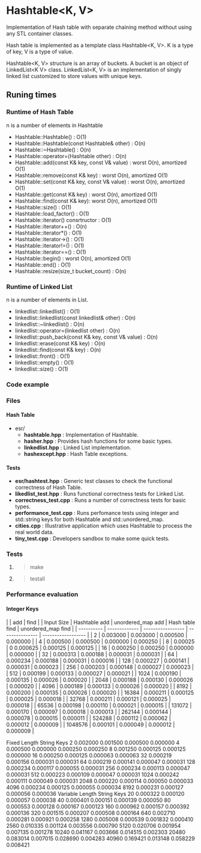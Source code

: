 # Hashtable<K, V> 
Implementation of Hash table with separate chaining method without using
any STL container classes.

Hash table is implemented as a template class Hashtable&lt;K, V>. K is a type of key,
V is a type of value.

Hashtable&lt;K, V> structure is an array of buckets. A bucket is an object of
LinkedList&lt;K V> class. LinkedList&lt;K, V> is an implementation of singly linked
list customized to store values with unique keys.

## Runing times

### Runtime of Hash Table
n is a number of elements in Hashtable
* Hashtable::Hashtable() : O(1)
* Hashtable::Hashtable(const Hashtable& other) : O(n)
* Hashtable::~Hashtable() : O(n)
* Hashtable::operator=(Hashtable other) : O(n)
* Hashtable::add(const K& key, const V& value) : worst O(n), amortized O(1)
* Hashtable::remove(const K& key) : worst O(n), amortized O(1)
* Hashtable::set(const K& key, const V& value) : worst O(n), amortized O(1)
* Hashtable::get(const K& key) : worst O(n), amortized O(1)
* Hashtable::find(const K& key): worst O(n), amortized O(1)
* Hashtable::size() : O(1)
* Hashtable::load_factor() : O(1)
* Hashtable::iterator() consrtructor : O(1)
* Hashtable::iterator++() : O(n)
* Hashtable::iterator*() : O(1)
* Hashtable::iterator->() : O(1)
* Hashtable::iterator!=() : O(1)
* Hashtable::iterator==() : O(1)
* Hashtable::begin() : worst O(n), amortized O(1)
* Hashtable::end() : O(1)
* Hashtable::resize(size_t bucket_count) : O(n)

### Runtime of Linked List
n is a number of elements in List.
* linkedlist::linkedlist() : O(1)
* linkedlist::linkedlist(const linkedlist& other) : O(n)
* linkedlist::~linkedlist() : O(n)
* linkedlist::operator=(linkedlist other) : O(n)
* linkedlist::push_back(const K& key, const V& value) : O(n)
* linkedlist::erase(const K& key) : O(n)
* linkedlist::find(const K& key) : O(n)
* linkedlist::front() : O(1)
* linkedlist::empty() : O(1)
* linkedlist::size() : O(1)

### Code example

### Files
#### Hash Table
* esr/
  * __hashtable.hpp__ : Implementation of Hashtable.
  * __hasher.hpp__ : Provides hash functions for some basic types.
  * __linkedlist.hpp__ : Linked List implementation.
  * __hashexcept.hpp__ : Hash Table exceptions.

#### Tests
* __esr/hashtest.hpp__ : Generic test classes to check the functional correctness of Hash Table.
* __likedlist_test.hpp__ : Runs functional correctness tests for Linked List.
* __correctness_test.cpp__ : Runs a number of correctness tests for basic types.
* __performance_test.cpp__ : Runs perfomance tests using integer and std::string keys for both Hashtable and std::unordered_map.
* __cities.cpp__ : Illustrative application which uses Hashtable to process the real world data.
* __tiny_test.cpp__ : Developers sandbox to make some quick tests.

### Tests
1. > make
2. > testall

### Performance evaluation
#### Integer Keys
|            | add                               |               find                   |
| Input Size | Hashtable add | unordered_map add | Hash table find | unordered_map find |
| ---------- | ------------- | ----------------- | --------------- | ------------------ |
|  2	     | 0.003000	     | 0.003000		 |  0.000500	   |  0.000000	       	| 
|  4 	     | 0.000500	     | 0.000500		 |  0.000000	   |  0.000250 		|
|  8	     | 0.00025	     | 0 0.000625 	 |  0.000125 	   |  0.000125 		|
|  16	     | 0.000250      | 0.000250 	 |  0.000000 	   |  0.000000 		|
|  32	     | 0.000313      | 0.000188 	 |  0.000031 	   |  0.000031 		|
|  64	     | 0.000234      | 0.000188 	 |  0.000031 	   |  0.000016 		|
|  128	     | 0.000227      | 0.000141 	 |  0.000031 	   |  0.000023 		|
|  256	     | 0.000203      | 0.000148 	 |  0.000027 	   |  0.000023 		|
|  512	     | 0.000199      | 0.000133 	 |  0.000027 	   |  0.000021 		|
|  1024	     | 0.000190      | 0.000135 	 |  0.000026 	   |  0.000020 		|
|  2048	     | 0.000188      | 0.000130 	 |  0.000026 	   |  0.000020 		|
|  4096      | 0.000189      | 0.000133 	 |  0.000026 	   |  0.000020 		|
|  8192	     | 0.000200      | 0.000135 	 |  0.000026 	   |  0.000020 		|
|  16384     | 0.000211      | 0.000125 	 |  0.000025 	   |  0.000018 		|
|  32768     | 0.000211      | 0.000121 	 |  0.000025 	   |  0.000018 		|
|  65536     | 0.000198      | 0.000110 	 |  0.000021 	   |  0.000015 		|
|  131072    | 0.000170      | 0.000097 	 |  0.000018 	   |  0.000013 		|
|  262144    | 0.000144      | 0.000078 	 |  0.000015 	   |  0.000011 		|
|  524288    | 0.000112      | 0.000062 	 |  0.000012 	   |  0.000009 		|
|  1048576   | 0.000101      | 0.000049 	 |  0.000012 	   |  0.000009 		|



Fixed Length String Keys
2 0.002000 0.001500 0.000500 0.000000 
4 0.000500 0.000000 0.000250 0.000250 
8 0.001250 0.000125 0.000125 0.000000 
16 0.000250 0.000125 0.000063 0.000063 
32 0.000219 0.000156 0.000031 0.000031 
64 0.000219 0.000141 0.000047 0.000031 
128 0.000234 0.000117 0.000055 0.000031 
256 0.000234 0.000113 0.000047 0.000031 
512 0.000223 0.000109 0.000047 0.000031 
1024 0.000242 0.000111 0.000049 0.000031 
2048 0.000220 0.000114 0.000050 0.000033 
4096 0.000234 0.000125 0.000055 0.000034 
8192 0.000231 0.000127 0.000056 0.000036 
Variable Length String Keys
20 0.000322 0.000120 0.000057 0.000038 
40 0.000401 0.000151 0.000139 0.000050 
80 0.000553 0.000128 0.000167 0.000123 
160 0.000962 0.000157 0.000392 0.000136 
320 0.001515 0.000207 0.000508 0.000164 
640 0.002710 0.000281 0.000921 0.000258 
1280 0.005008 0.000539 0.001832 0.000410 
2560 0.010335 0.001124 0.003556 0.000790 
5120 0.020706 0.001954 0.007135 0.001278 
10240 0.041167 0.003666 0.014515 0.002303 
20480 0.083014 0.007015 0.028690 0.004283 
40960 0.169421 0.013148 0.058229 0.008421 
